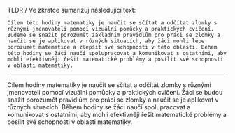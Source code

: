 TLDR / Ve zkratce sumarizuj následující text:

```
Cílem této hodiny matematiky je naučit se sčítat a odčítat zlomky s různými jmenovateli pomocí vizuální pomůcky a praktických cvičení. Budeme se snažit porozumět základním pravidlům pro práci se zlomky a naučit se je aplikovat v různých situacích, aby žáci mohli lépe porozumět matematice a zlepšit své schopnosti v této oblasti. Během této hodiny se žáci naučí spolupracovat a komunikovat s ostatními, aby mohli efektivněji řešit matematické problémy a posílit své schopnosti v oblasti matematiky.
```

---

<!-- chatcmpl-7BmHzB81B7N54FEiMdUk1dM5w1ycW -->

Cílem hodiny matematiky je naučit se sčítat a odčítat zlomky s různými jmenovateli pomocí vizuální pomůcky a praktických cvičení. Žáci se budou snažit porozumět pravidlům pro práci se zlomky a naučit se je aplikovat v různých situacích. Během hodiny se žáci naučí spolupracovat a komunikovat s ostatními, aby mohli efektivněji řešit matematické problémy a posílit své schopnosti v oblasti matematiky.